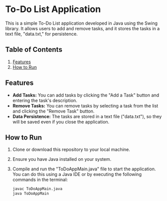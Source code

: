 # To-Do List Application

This is a simple To-Do List application developed in Java using the Swing library. It allows users to add and remove tasks, and it stores the tasks in a text file, "data.txt," for persistence.

## Table of Contents

1. [Features](#features)
2. [How to Run](#how-to-run)

## Features

- **Add Tasks:** You can add tasks by clicking the "Add a Task" button and entering the task's description.
- **Remove Tasks:** You can remove tasks by selecting a task from the list and clicking the "Remove Task" button.
- **Data Persistence:** The tasks are stored in a text file ("data.txt"), so they will be saved even if you close the application.

## How to Run

1. Clone or download this repository to your local machine.
2. Ensure you have Java installed on your system.
3. Compile and run the "ToDoAppMain.java" file to start the application. You can do this using a Java IDE or by executing the following commands in the terminal:

   ```bash
   javac ToDoAppMain.java
   java ToDoAppMain
